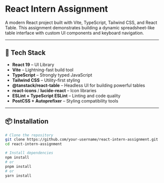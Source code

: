 # React Intern Assignment

A modern React project built with Vite, TypeScript, Tailwind CSS, and React Table. This assignment demonstrates building a dynamic spreadsheet-like table interface with custom UI components and keyboard navigation.

---

## 🚀 Tech Stack

- **React 19** – UI Library
- **Vite** – Lightning-fast build tool
- **TypeScript** – Strongly typed JavaScript
- **Tailwind CSS** – Utility-first styling
- **@tanstack/react-table** – Headless UI for building powerful tables
- **react-icons** / **lucide-react** – Icon libraries
- **ESLint + TypeScript ESLint** – Linting and code quality
- **PostCSS + Autoprefixer** – Styling compatibility tools

---

## 📦 Installation

```bash
# Clone the repository
git clone https://github.com/your-username/react-intern-assignment.git
cd react-intern-assignment

# Install dependencies
npm install
# or
pnpm install
# or
yarn install
